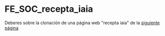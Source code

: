 # FE_SOC_recepta_iaia

Deberes sobre la clonación de una página web "recepta iaia" de la [siguiente página](https://github.com/formacion-web/recepta-iaia)

